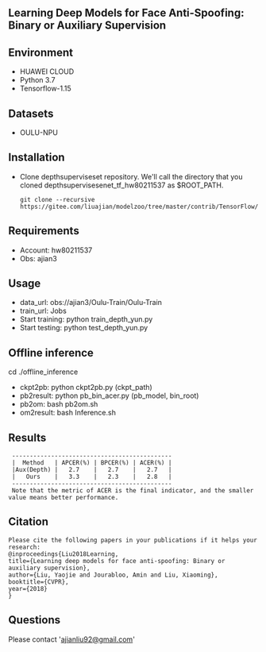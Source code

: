 ## Learning Deep Models for Face Anti-Spoofing: Binary or Auxiliary Supervision

## Environment
- HUAWEI CLOUD
- Python 3.7
- Tensorflow-1.15

## Datasets
- OULU-NPU

## Installation
- Clone depthsuperviseset repository. We'll call the directory that you cloned depthsupervisesenet_tf_hw80211537 as $ROOT_PATH.
    ```Shell
  git clone --recursive https://gitee.com/liuajian/modelzoo/tree/master/contrib/TensorFlow/Research/cv/depthsuperviseset/depthsupervisesenet_tf_hw80211537
  ```
  
## Requirements
- Account: hw80211537
- Obs: ajian3

## Usage
- data_url: obs://ajian3/Oulu-Train/Oulu-Train
- train_url: Jobs
- Start training: python train_depth_yun.py
- Start testing: python test_depth_yun.py

## Offline inference
cd ./offline_inference
- ckpt2pb: python ckpt2pb.py (ckpt_path)
- pb2result: python pb_bin_acer.py (pb_model, bin_root)
- pb2om: bash pb2om.sh
- om2result: bash Inference.sh

## Results
  ```Shell
   ---------------------------------------------
   |  Method   | APCER(%) | BPCER(%) | ACER(%) |
   |Aux(Depth) |   2.7    |   2.7    |   2.7   |
   |   Ours    |   3.3    |   2.3    |   2.8   |
   ---------------------------------------------
   Note that the metric of ACER is the final indicator, and the smaller value means better performance.
  ```

## Citation
  ```Shell
Please cite the following papers in your publications if it helps your research:
@inproceedings{Liu2018Learning,
  title={Learning deep models for face anti-spoofing: Binary or auxiliary supervision},
  author={Liu, Yaojie and Jourabloo, Amin and Liu, Xiaoming},
  booktitle={CVPR},
  year={2018}
}
  ```
## Questions

Please contact 'ajianliu92@gmail.com'












